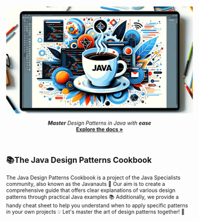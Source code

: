 <a id="top"></a>
<p align="center">
    <img src="https://raw.githubusercontent.com/Javanaut-community/design-patterns/main/docs/art/java-cup-screen.png" />
</p>
<p align="center">
    <i>
        <b>Master</b> 
        Design Patterns in Java with
        <b>ease</b> 
    </i>
    <br>
    <a href="https://javadesignpatterns.com"><strong>Explore the docs »</strong></a>
</p>
<br>

## 📚The Java Design Patterns Cookbook

The Java Design Patterns Cookbook is a project of the Java Specialists community, also known as the Javanauts 🌟 Our aim is to create a comprehensive guide that offers clear explanations of various design patterns through practical Java examples 📚 Additionally, we provide a handy cheat sheet to help you understand when to apply specific patterns in your own projects 💡 Let's master the art of design patterns together! 🚀
